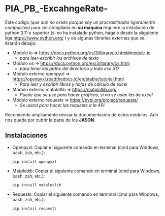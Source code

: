 # PIA_PB_-ExcahngeRate-
Este código *(que aún no existe porque soy un procrastinador ligeramente compulsivo)* para ser compilado en **su máquina** requiere la instalación de
python 3.11 o superior (si no ha instalado python, hágalo desde la siiguiente liga https://www.python.org/ ) y de algunas librerías externas que se
listarán debajo:

- Módulo io => https://docs.python.org/es/3/library/io.html#module-io
  - *para leer-escribir los archivos de texto*
- Módulo os => https://docs.python.org/es/3/library/os.html
  - *para tener los paths del directorio y todo eso XD*
- Módulo externo openpyxl => https://openpyxl.readthedocs.io/en/stable/tutorial.html
  - *Para leer y escribir libros y hojas de cálculo de excel*
- Módulo externo matplotlib => https://matplotlib.org/
  - *Puede que se use para hacer gráficas, si no se usan las de excel* 
- Módulo externo requests => https://pypi.org/project/requests/
  - *Se usará para hacer las requests a la API*

Recomiendo ampliamente revisar la documentación de estos módulos. Aún nos queda por cubrir la parte de los **JASON**.

## Instalaciones

- Openpyxl:
  Copiar el siguiente comando en terminal (cmd para Windows, bash, zsh, etc.):
  
  `pip install openpyxl`
  
- Matplotlib:
  Copiar el siguiente comando en terminal (cmd para Windows, bash, zsh, etc.):
  
  `pip install matplotlib`
  
- Requests:
  Copiar el siguiente comando en terminal (cmd para Windows, bash, zsh, etc.):
  
  `pip install requests`
